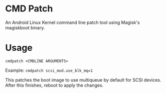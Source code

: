 # CMD Patch
An Android Linux Kernel command line patch tool using Magisk's magiskboot binary.

# Usage
`cmdpatch <CMDLINE ARGUMENTS>`

Example: `cmdpatch scsi_mod.use_blk_mq=1`

This patches the boot image to use multiqueue by default for SCSI devices. After this finishes, reboot to apply the changes.
